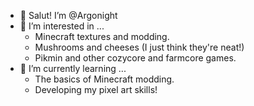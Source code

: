- 👋 Salut! I’m @Argonight
- 👀 I’m interested in ...
  - Minecraft textures and modding.
  - Mushrooms and cheeses (I just think they're neat!)
  - Pikmin and other cozycore and farmcore games.
- 🌱 I’m currently learning ...
  - The basics of Minecraft modding.
  - Developing my pixel art skills!

<!---
Argonight/Argonight is a ✨ special ✨ repository because its `README.md` (this file) appears on your GitHub profile.
You can click the Preview link to take a look at your changes.
--->
